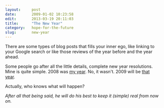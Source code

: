 ```yaml
---
layout:     post
date:       2009-01-02 10:23:58
edit:       2013-03-19 20:11:03
title:      "The New Year"
category:   hope-for-the-future
slug:       new-year
---
```


There are some types of blog posts that fills your inner ego, like linking to your Google search or like those reviews of the year before and the year ahead.

Some people go after all the little details, complete new year resolutions. Mine is quite simple. 2008 was [my year](http://www.google.com/search?q=journalist+by+lucian+marin). No, it wasn't. 2009 will be [that year](http://www.google.com/search?q=lucian+marin).

Actually, who knows what will happen?

*After all that being said, he will do his best to keep it (simple) real from now on.*